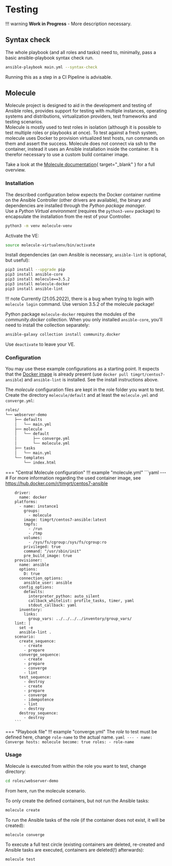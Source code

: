 # Testing


!!! warning
    **Work in Progress** - More description necessary.

## Syntax check

The whole playbook (and all roles and tasks) need to, minimally, pass a basic ansible-playbook syntax check run.

```bash
ansible-playbook main.yml --syntax-check
```

Running this as a step in a CI Pipeline is advisable.

## Molecule

Molecule project is designed to aid in the development and testing of Ansible roles, provides support for testing with multiple instances, operating systems and distributions, virtualization providers, test frameworks and testing scenarios.  
Molecule is mostly used to test roles in isolation (although it is possible to test multiple roles or playbooks at once). To test against a fresh system, molecule uses Docker to provision virtualized test hosts, run commands on them and assert the success. Molecule does not connect via ssh to the container, instead it uses an Ansible installation inside the container. It is therefor necessary to use a custom build container image. 

Take a look at the [Molecule documentation](https://molecule.readthedocs.io/en/latest/index.html#){ target="_blank" } for a full overview.

### Installation

The described configuration below expects the Docker container runtime on the Ansible Controller (other drivers are available), the binary and dependencies are installed through the *Python package manager*.  
Use a *Python Virtual environment* (requires the `python3-venv` package) to encapsulate the installation from the rest of your Controller.

```bash
python3 -m venv molecule-venv
```

Activate the VE:

```bash
source molecule-virtualenv/bin/activate
```

Install dependencies (an own Ansible is necessary, `ansible-lint` is optional, but useful):

```bash
pip3 install --upgrade pip
pip3 install ansible-core
pip3 install molecule==3.5.2
pip3 install molecule-docker
pip3 install ansible-lint
```

!!! note
    Currently (21.05.2022), there is a bug when trying to login with `molecule login` command. Use version 3.5.2 of the molecule package!

Python package `molecule-docker` requires the modules of the *community.docker* collection. When you only installed `ansible-core`, you'll need to install the collection separately:

```bash
ansible-galaxy collection install community.docker
```

Use `deactivate` to leave your VE.

### Configuration

You may use these example configurations as a starting point. It expects that the [Docker image](https://hub.docker.com/r/timgrt/centos7-ansible) is already present (use `docker pull timgrt/centos7-ansible`) and `ansible-lint` is installed. See the install instructions above.

The *molecule* configuration files are kept in the role folder you want to test. Create the directory `molecule/default` and at least the `molecule.yml` and `converge.yml`:

```bash hl_lines="5 6 7 8"
roles/
└── webserver-demo
    ├── defaults
    │   └── main.yml
    ├── molecule
    │   └── default
    │       ├── converge.yml
    │       └── molecule.yml
    ├── tasks
    │   └── main.yml
    └── templates
        └── index.html
```

=== "Central Molecule configuration"
    !!! example "molecule.yml"
        ```yaml
        ---
        # For more information regarding the used container image, see https://hub.docker.com/r/timgrt/centos7-ansible

        driver:
          name: docker
        platforms:
          - name: instance1
            groups:
              - molecule
            image: timgrt/centos7-ansible:latest
            tmpfs:
              - /run
              - /tmp
            volumes:
              - /sys/fs/cgroup:/sys/fs/cgroup:ro
            privileged: true
            command: "/usr/sbin/init"
            pre_build_image: true
        provisioner:
          name: ansible
          options:
            D: true
          connection_options:
            ansible_user: ansible
          config_options:
            defaults:
              interpreter_python: auto_silent
              callback_whitelist: profile_tasks, timer, yaml
              stdout_callback: yaml
          inventory:
            links:
              group_vars: ../../../../inventory/group_vars/
        lint: |
          set -e
          ansible-lint .
        scenario:
          create_sequence:
            - create
            - prepare
          converge_sequence:
            - create
            - prepare
            - converge
            - lint
          test_sequence:
            - destroy
            - create
            - prepare
            - converge
            - idempotence
            - lint
            - destroy
          destroy_sequence:
            - destroy
        ```
=== "Playbook file"
    !!! example "converge.yml"
        The *role* to test must be defined here, change `role-name` to the actual name.
        ```yaml
        ---
        - name: Converge
          hosts: molecule
          become: true
          roles:
            - role-name
        ```

### Usage

Molecule is executed from within the role you want to test, change directory:
```bash
cd roles/webserver-demo
```
  
From here, run the molecule scenario.

To only create the defined containers, but not run the Ansible tasks:
```bash
molecule create
```

To run the Ansible tasks of the role (if the container does not exist, it will be created):
```bash
molecule converge
```

To execute a full test circle (existing containers are deleted, re-created and Ansible tasks are executed, containers are deleted(!) afterwards):
```bash
molecule test
```
